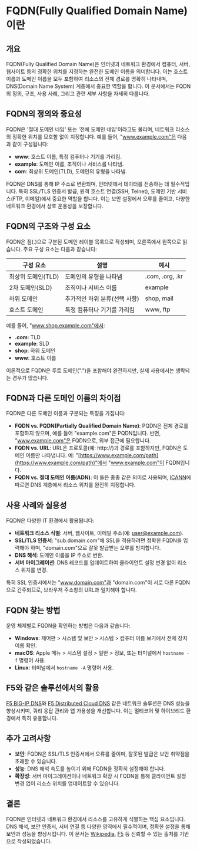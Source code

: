 # FQDN(Fully Qualified Domain Name) 이란

## 개요
FQDN(Fully Qualified Domain Name)은 인터넷과 네트워크 환경에서 컴퓨터, 서버, 웹사이트 등의 정확한 위치를 지정하는 완전한 도메인 이름을 의미합니다. 이는 호스트 이름과 도메인 이름을 모두 포함하여 리소스의 전체 경로를 명확히 나타내며, DNS(Domain Name System) 계층에서 중요한 역할을 합니다. 이 문서에서는 FQDN의 정의, 구조, 사용 사례, 그리고 관련 세부 사항을 자세히 다룹니다.

## FQDN의 정의와 중요성
FQDN은 '절대 도메인 네임' 또는 '전체 도메인 네임'이라고도 불리며, 네트워크 리소스의 정확한 위치를 모호함 없이 지정합니다. 예를 들어, "www.example.com"은 다음과 같이 구성됩니다:
- **www**: 호스트 이름, 특정 컴퓨터나 기기를 가리킴.
- **example**: 도메인 이름, 조직이나 서비스를 나타냄.
- **com**: 최상위 도메인(TLD), 도메인의 유형을 나타냄.

FQDN은 DNS를 통해 IP 주소로 변환되며, 인터넷에서 데이터를 전송하는 데 필수적입니다. 특히 SSL/TLS 인증서 발급, 원격 호스트 연결(SSH, Telnet), 도메인 기반 서비스(FTP, 이메일)에서 중요한 역할을 합니다. 이는 보안 설정에서 오류를 줄이고, 다양한 네트워크 환경에서 상호 운용성을 보장합니다.

## FQDN의 구조와 구성 요소
FQDN은 점(.)으로 구분된 도메인 레이블 목록으로 작성되며, 오른쪽에서 왼쪽으로 읽습니다. 주요 구성 요소는 다음과 같습니다:

| **구성 요소**       | **설명**                              | **예시**          |
|--------------------|---------------------------------------|-------------------|
| 최상위 도메인(TLD) | 도메인의 유형을 나타냄               | .com, .org, .kr  |
| 2차 도메인(SLD)    | 조직이나 서비스 이름                  | example           |
| 하위 도메인         | 추가적인 하위 분류(선택 사항)         | shop, mail       |
| 호스트 도메인       | 특정 컴퓨터나 기기를 가리킴           | www, ftp         |

예를 들어, "www.shop.example.com"에서:
- **.com**: TLD
- **example**: SLD
- **shop**: 하위 도메인
- **www**: 호스트 이름

이론적으로 FQDN은 루트 도메인(".")을 포함해야 완전하지만, 실제 사용에서는 생략되는 경우가 많습니다.

## FQDN과 다른 도메인 이름의 차이점
FQDN은 다른 도메인 이름과 구분되는 특징을 가집니다:
- **FQDN vs. PQDN(Partially Qualified Domain Name)**: PQDN은 전체 경로를 포함하지 않으며, 예를 들어 "example.com"은 PQDN입니다. 반면, "www.example.com"은 FQDN으로, 외부 접근에 필요합니다.
- **FQDN vs. URL**: URL은 프로토콜(예: http://)과 경로를 포함하지만, FQDN은 도메인 이름만 나타냅니다. 예: "[https://www.example.com/path](https://www.example.com/path)"에서 "www.example.com"이 FQDN입니다.
- **FQDN vs. 절대 도메인 이름(ADN)**: 이 둘은 종종 같은 의미로 사용되며, [ICANN](https://www.icann.org/en/icann-acronyms-and-terms/fully-qualified-domain-name-en)에 따르면 DNS 계층에서 리소스 위치를 완전히 지정합니다.

## 사용 사례와 실용성
FQDN은 다양한 IT 환경에서 활용됩니다:
- **네트워크 리소스 식별**: 서버, 웹사이트, 이메일 주소(예: user@example.com).
- **SSL/TLS 인증서**: "sub.domain.com"에 SSL을 적용하려면 정확한 FQDN을 입력해야 하며, "domain.com"으로 잘못 발급받는 오류를 방지합니다.
- **DNS 해석**: 도메인 이름을 IP 주소로 변환.
- **서버 마이그레이션**: DNS 레코드를 업데이트하여 클라이언트 설정 변경 없이 리소스 위치를 변경.

특히 SSL 인증서에서는 "www.domain.com"과 "domain.com"이 서로 다른 FQDN으로 간주되므로, 브라우저 주소창의 URL과 일치해야 합니다.

## FQDN 찾는 방법
운영 체제별로 FQDN을 확인하는 방법은 다음과 같습니다:
- **Windows**: 제어판 > 시스템 및 보안 > 시스템 > 컴퓨터 이름 보기에서 전체 장치 이름 확인.
- **macOS**: Apple 메뉴 > 시스템 설정 > 일반 > 정보, 또는 터미널에서 `hostname -f` 명령어 사용.
- **Linux**: 터미널에서 `hostname -A` 명령어 사용.

## F5와 같은 솔루션에서의 활용
[F5 BIG-IP DNS](https://www.f5.com/ko_kr/products/big-ip-services/big-ip-dns)와 [F5 Distributed Cloud DNS](https://www.f5.com/ko_kr/cloud/products/dns) 같은 네트워크 솔루션은 DNS 성능을 향상시키며, 쿼리 응답 관리와 앱 가용성을 개선합니다. 이는 멀티코어 및 하이브리드 환경에서 특히 유용합니다.

## 추가 고려사항
- **보안**: FQDN은 SSL/TLS 인증서에서 오류를 줄이며, 잘못된 발급은 보안 취약점을 초래할 수 있습니다.
- **성능**: DNS 해석 속도를 높이기 위해 FQDN을 정확히 설정해야 합니다.
- **확장성**: 서버 마이그레이션이나 네트워크 확장 시 FQDN을 통해 클라이언트 설정 변경 없이 리소스 위치를 업데이트할 수 있습니다.

## 결론
FQDN은 인터넷과 네트워크 환경에서 리소스를 고유하게 식별하는 핵심 요소입니다. DNS 해석, 보안 인증서, 서버 연결 등 다양한 영역에서 필수적이며, 정확한 설정을 통해 보안과 성능을 향상시킵니다. 이 문서는 [Wikipedia](https://en.wikipedia.org/wiki/Fully_qualified_domain_name), [F5](https://www.f5.com/glossary/fqdn) 등 신뢰할 수 있는 출처를 기반으로 작성되었습니다.
